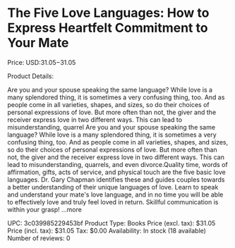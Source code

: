 # The Five Love Languages: How to Express Heartfelt Commitment to Your Mate

Price: USD:$31.05-$31.05

Product Details:

Are you and your spouse speaking the same language? While love is a many splendored thing, it is sometimes a very confusing thing, too. And as people come in all varieties, shapes, and sizes, so do their choices of personal expressions of love. But more often than not, the giver and the receiver express love in two different ways. This can lead to misunderstanding, quarrel Are you and your spouse speaking the same language? While love is a many splendored thing, it is sometimes a very confusing thing, too. And as people come in all varieties, shapes, and sizes, so do their choices of personal expressions of love. But more often than not, the giver and the receiver express love in two different ways. This can lead to misunderstanding, quarrels, and even divorce.Quality time, words of affirmation, gifts, acts of service, and physical touch are the five basic love languages. Dr. Gary Chapman identifies these and guides couples towards a better understanding of their unique languages of love. Learn to speak and understand your mate's love language, and in no time you will be able to effectively love and truly feel loved in return. Skillful communication is within your grasp! ...more

UPC: 3c039985229453bf
Product Type: Books
Price (excl. tax): $31.05
Price (incl. tax): $31.05
Tax: $0.00
Availability: In stock (18 available)
Number of reviews: 0